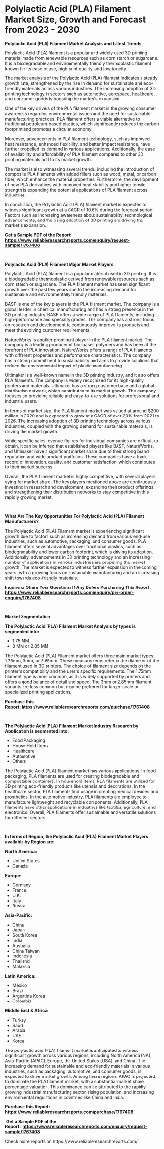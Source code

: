 <p><h1>Polylactic Acid (PLA) Filament Market Size, Growth and Forecast from 2023 - 2030</h1></p><p><strong>Polylactic Acid (PLA) Filament Market Analysis and Latest Trends</strong></p>
<p><p>Polylactic Acid (PLA) filament is a popular and widely used 3D printing material made from renewable resources such as corn starch or sugarcane. It is a biodegradable and environmentally friendly thermoplastic filament known for its ease of use, high print quality, and low toxicity.</p><p>The market analysis of the Polylactic Acid (PLA) filament indicates a steady growth rate, strengthened by the rise in demand for sustainable and eco-friendly materials across various industries. The increasing adoption of 3D printing technology in sectors such as automotive, aerospace, healthcare, and consumer goods is boosting the market's expansion.</p><p>One of the key drivers of the PLA filament market is the growing consumer awareness regarding environmental issues and the need for sustainable manufacturing practices. PLA filament offers a viable alternative to traditional petroleum-based plastics, which significantly reduces the carbon footprint and promotes a circular economy.</p><p>Moreover, advancements in PLA filament technology, such as improved heat resistance, enhanced flexibility, and better impact resistance, have further propelled its demand in various applications. Additionally, the ease of availability and affordability of PLA filament compared to other 3D printing materials add to its market growth.</p><p>The market is also witnessing several trends, including the introduction of composite PLA filaments with added fillers such as wood, metal, or carbon fiber, which enhance the material properties. Furthermore, the development of new PLA derivatives with improved heat stability and higher tensile strength is expanding the potential applications of PLA filament across industries.</p><p>In conclusion, the Polylactic Acid (PLA) filament market is expected to witness significant growth at a CAGR of 10.6% during the forecast period. Factors such as increasing awareness about sustainability, technological advancements, and the rising adoption of 3D printing are driving the market's expansion.</p></p>
<p><strong>Get a Sample PDF of the Report:&nbsp; <a href="https://www.reliableresearchreports.com/enquiry/request-sample/1767408">https://www.reliableresearchreports.com/enquiry/request-sample/1767408</a></strong></p>
<p>&nbsp;</p>
<p><strong>Polylactic Acid (PLA) Filament Major Market Players</strong></p>
<p><p>Polylactic Acid (PLA) filament is a popular material used in 3D printing. It is a biodegradable thermoplastic derived from renewable resources such as corn starch or sugarcane. The PLA filament market has seen significant growth over the past few years due to the increasing demand for sustainable and environmentally friendly materials.</p><p>BASF is one of the key players in the PLA filament market. The company is a global leader in chemical manufacturing and has a strong presence in the 3D printing industry. BASF offers a wide range of PLA filaments, including high-performance and specialty grades. The company has a strong focus on research and development to continuously improve its products and meet the evolving customer requirements.</p><p>NatureWorks is another prominent player in the PLA filament market. The company is a leading producer of bio-based polymers and has been at the forefront of PLA innovation. NatureWorks offers a range of PLA filaments with different properties and performance characteristics. The company has a strong commitment to sustainability and aims to provide solutions that reduce the environmental impact of plastic manufacturing.</p><p>Ultimaker is a well-known name in the 3D printing industry, and it also offers PLA filaments. The company is widely recognized for its high-quality printers and materials. Ultimaker has a strong customer base and a global distribution network, which contributes to its market growth. The company focuses on providing reliable and easy-to-use solutions for professional and industrial users.</p><p>In terms of market size, the PLA filament market was valued at around $200 million in 2020 and is expected to grow at a CAGR of over 20% from 2021 to 2026. The increasing adoption of 3D printing technology across various industries, coupled with the growing demand for sustainable materials, is driving the market growth.</p><p>While specific sales revenue figures for individual companies are difficult to obtain, it can be inferred that established players like BASF, NatureWorks, and Ultimaker have a significant market share due to their strong brand reputation and wide product portfolios. These companies have a track record of innovation, quality, and customer satisfaction, which contributes to their market success.</p><p>Overall, the PLA filament market is highly competitive, with several players vying for market share. The key players mentioned above are continuously investing in research and development, expanding their product offerings, and strengthening their distribution networks to stay competitive in this rapidly growing market.</p></p>
<p>&nbsp;</p>
<p><strong>What Are The Key Opportunities For Polylactic Acid (PLA) Filament Manufacturers?</strong></p>
<p><p>The Polylactic Acid (PLA) Filament market is experiencing significant growth due to factors such as increasing demand from various end-use industries, such as automotive, packaging, and consumer goods. PLA filament offers several advantages over traditional plastics, such as biodegradability and lower carbon footprint, which is driving its adoption. Additionally, advancements in 3D printing technology and an increasing number of applications in various industries are propelling the market growth. The market is expected to witness further expansion in the coming years, with a growing focus on sustainable manufacturing and an increasing shift towards eco-friendly materials.</p></p>
<p><strong>Inquire or Share Your Questions If Any Before Purchasing This Report: <a href="https://www.reliableresearchreports.com/enquiry/pre-order-enquiry/1767408">https://www.reliableresearchreports.com/enquiry/pre-order-enquiry/1767408</a></strong></p>
<p>&nbsp;</p>
<p><strong>Market Segmentation</strong></p>
<p><strong>The Polylactic Acid (PLA) Filament Market Analysis by types is segmented into:</strong></p>
<p><ul><li>1.75 MM</li><li>3 MM or 2.85 MM</li></ul></p>
<p><p>The Polylactic Acid (PLA) Filament market offers three main market types: 1.75mm, 3mm, or 2.85mm. These measurements refer to the diameter of the filament used in 3D printers. The choice of filament size depends on the printer's compatibility and the user's specific requirements. The 1.75mm filament type is more common, as it is widely supported by printers and offers a good balance of detail and speed. The 3mm or 2.85mm filament variants are less common but may be preferred for larger-scale or specialized printing applications.</p></p>
<p><strong>Purchase this Report:&nbsp;<a href="https://www.reliableresearchreports.com/purchase/1767408">https://www.reliableresearchreports.com/purchase/1767408</a></strong></p>
<p>&nbsp;</p>
<p><strong>The Polylactic Acid (PLA) Filament Market Industry Research by Application is segmented into:</strong></p>
<p><ul><li>Food Packaging</li><li>House Hold Items</li><li>Healthcare</li><li>Automotive</li><li>Others</li></ul></p>
<p><p>The Polylactic Acid (PLA) filament market has various applications. In food packaging, PLA filaments are used for creating biodegradable and compostable containers. In household items, PLA filaments are utilized for 3D printing eco-friendly products like utensils and decorations. In the healthcare sector, PLA filaments find usage in creating medical devices and prosthetics. In the automotive industry, PLA filaments are employed to manufacture lightweight and recyclable components. Additionally, PLA filaments have other applications in industries like textiles, agriculture, and electronics. Overall, PLA filaments offer sustainable and versatile solutions for different sectors.</p></p>
<p>&nbsp;</p>
<p><strong>In terms of Region, the Polylactic Acid (PLA) Filament Market Players available by Region are:</strong></p>
<p>
    <p> <strong> North America: </strong>
        <ul>
            <li>United States</li>
            <li>Canada</li>
        </ul>
        </p> 
    <p> <strong> Europe: </strong>
        <ul>
            <li>Germany</li>
            <li>France</li>
            <li>U.K.</li>
            <li>Italy</li>
            <li>Russia</li>
        </ul>
        </p> 
    <p> <strong> Asia-Pacific: </strong>
        <ul>
            <li>China</li>
            <li>Japan</li>
            <li>South Korea</li>
            <li>India</li>
            <li>Australia</li>
            <li>China Taiwan</li>
            <li>Indonesia</li>
            <li>Thailand</li>
            <li>Malaysia</li>
        </ul>
        </p> 
    <p> <strong> Latin America: </strong>
        <ul>
            <li>Mexico</li>
            <li>Brazil</li>
            <li>Argentina Korea</li>
            <li>Colombia</li>
        </ul>
        </p> 
    <p> <strong> Middle East & Africa: </strong>
        <ul>
            <li>Turkey</li>
            <li>Saudi</li>
            <li>Arabia</li>
            <li>UAE</li>
            <li>Korea</li>
        </ul>
    </p>
    </p>
<p><p>The polylactic acid (PLA) filament market is anticipated to witness significant growth across various regions, including North America (NA), Asia-Pacific (APAC), Europe, the United States (USA), and China. The increasing demand for sustainable and eco-friendly materials in various industries, such as packaging, automotive, and consumer goods, is expected to drive market growth. Among these regions, APAC is projected to dominate the PLA filament market, with a substantial market share percentage valuation. This dominance can be attributed to the rapidly growing industrial manufacturing sector, rising population, and increasing environmental regulations in countries like China and India.</p></p>
<p><strong>Purchase this Report: <a href="https://www.reliableresearchreports.com/purchase/1767408">https://www.reliableresearchreports.com/purchase/1767408</a></strong></p>
<p>&nbsp;<strong>Get a Sample PDF of the Report:&nbsp;&nbsp;<a href="https://www.reliableresearchreports.com/enquiry/request-sample/1767408">https://www.reliableresearchreports.com/enquiry/request-sample/1767408</a></strong></p>
<p><strong></strong></p>
<p>Check more reports on https://www.reliableresearchreports.com/</p>